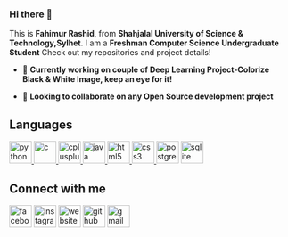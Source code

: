 ### Hi there 👋  


<!--
**fahim-01/fahim-01** is a ✨ _special_ ✨ repository because its `README.md` (this file) appears on your GitHub profile.
Here are some ideas to get you started:
-->
This is **Fahimur Rashid**, from **Shahjalal University of Science & Technology,Sylhet**. I am a **Freshman Computer Science Undergraduate Student** Check out my repositories and project details!  




- 🔭 **Currently working on couple of Deep Learning Project-Colorize Black & White Image, keep an eye for it!**

- 👯 **Looking to collaborate on any Open Source development project**
<!-- - 🤔 I’m looking for help with ...
- 🌱 I’m currently learning ...
- 💬 Ask me about ...
- 📫 How to reach me: ...
- 😄 Pronouns: ... -->

## Languages

<p align="left"> <a href="https://www.python.org/"> <img src="https://devicons.github.io/devicon/devicon.git/icons/python/python-original.svg" alt="python" width="40" height="40"/> </a> <a href = "https://www.gnu.org/software/gnu-c-manual/gnu-c-manual.html"> <img src="https://devicons.github.io/devicon/devicon.git/icons/c/c-original.svg" alt="c" width="40" height="40"/> </a> <a href = "https://isocpp.org/"> <img src="https://devicons.github.io/devicon/devicon.git/icons/cplusplus/cplusplus-original.svg" alt="cplusplus" width="40" height="40"/> </a> <a href = "https://www.java.com/en/"> <img src="https://devicons.github.io/devicon/devicon.git/icons/java/java-original-wordmark.svg" alt="java" width="40" height="40"/> </a> <a href = "https://developer.mozilla.org/en-US/docs/Web/Guide/HTML/HTML5"> <img src="https://devicons.github.io/devicon/devicon.git/icons/html5/html5-original-wordmark.svg" alt="html5" width="40" height="40"/> </a> <a href = "https://www.w3.org/TR/2001/WD-css3-roadmap-20010523/"> <img src="https://devicons.github.io/devicon/devicon.git/icons/css3/css3-original-wordmark.svg" alt="css3" width="40" height="40"/> <a href = "https://www.postgresql.org/doc/"> <img src="https://devicons.github.io/devicon/devicon.git/icons/postgresql/postgresql-original-wordmark.svg" alt="postgresql" width="40" height="40"/></a> <a href = "https://www.sqlite.org/index.html/doc/"> <img src="https://devicons.github.io/devicon/devicon.git/icons/sqlite/sqlite-original-wordmark.svg" alt="sqlite" width="40" height="40"/></a></p> 

## Connect with me
[<img src='https://cdn.jsdelivr.net/npm/simple-icons@3.0.1/icons/facebook.svg' alt='facebook' height='40'>](https://web.facebook.com/mdfahimur.rosid)  [<img src='https://cdn.jsdelivr.net/npm/simple-icons@3.0.1/icons/instagram.svg' alt='instagram' height='40'>](https://www.instagram.com/f_a_h_i_m_ur/)   [<img src='https://cdn.jsdelivr.net/npm/simple-icons@3.0.1/icons/icloud.svg' alt='website' height='40'>](https://fahim-01.github.io/home/)  [<img src='https://cdn.jsdelivr.net/npm/simple-icons@3.0.1/icons/github.svg' alt='github' height='40'>](https://github.com/fahim-01)  [<img src='https://cdn.jsdelivr.net/npm/simple-icons@3.0.1/icons/gmail.svg' alt='gmail' height='40'>](mailto:fahim.sust.edu@gmail.com)  



